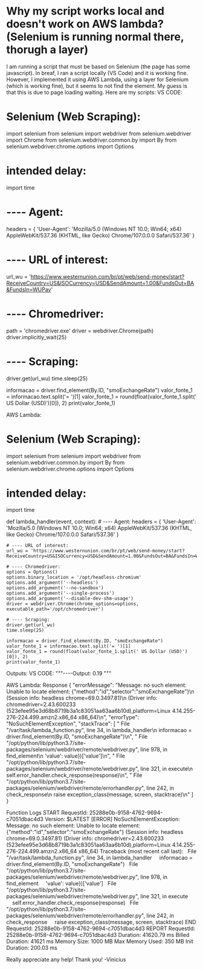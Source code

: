 
# Why my script works local and doesn't work on AWS lambda? (Selenium is running normal there, thorugh a layer)

I am running a script that must be based on Selenium (the page has some javascript).
In breaf, I ran a script locally (VS Code) and it is working fine. However, I implemented it using AWS Lambda, using a layer for Selenium (which is working fine), but it seems to not find the element. My guess is that this is due to page loading waiting. Here are my scripts:
VS CODE:
# Selenium (Web Scraping):
import selenium
from selenium import webdriver
from selenium.webdriver import Chrome
from selenium.webdriver.common.by import By
from selenium.webdriver.chrome.options import Options

# intended delay:
import time                      

# ---- Agent:
headers = {
'User-Agent': 
'Mozilla/5.0 (Windows NT 10.0; Win64; x64) AppleWebKit/537.36 (KHTML, like Gecko) Chrome/107.0.0.0 Safari/537.36'
}

# ---- URL of interest:
url_wu = 'https://www.westernunion.com/br/pt/web/send-money/start?ReceiveCountry=US&ISOCurrency=USD&SendAmount=1.00&FundsOut=BA&FundsIn=WUPay' 

# ---- Chromedriver:
path = 'chromedriver.exe'
driver = webdriver.Chrome(path)
driver.implicitly_wait(25)

# ---- Scraping:
driver.get(url_wu)
time.sleep(25)

informacao = driver.find_element(By.ID, "smoExchangeRate")
valor_fonte_1 = informacao.text.split('= ')[1]
valor_fonte_1 = round(float(valor_fonte_1.split(' US Dollar (USD)')[0]), 2) 
print(valor_fonte_1)

AWS Lambda:
# Selenium (Web Scraping):
import selenium
from selenium import webdriver
from selenium.webdriver.common.by import By
from selenium.webdriver.chrome.options import Options

# intended delay:
import time


def lambda_handler(event, context):
    # ---- Agent:
    headers = {
     'User-Agent': 
     'Mozilla/5.0 (Windows NT 10.0; Win64; x64) AppleWebKit/537.36 (KHTML, like Gecko) Chrome/107.0.0.0 Safari/537.36'
    }   

    # ---- URL of interest:
    url_wu = 'https://www.westernunion.com/br/pt/web/send-money/start?ReceiveCountry=US&ISOCurrency=USD&SendAmount=1.00&FundsOut=BA&FundsIn=WUPay' 

    # ---- Chromedriver:
    options = Options()
    options.binary_location = '/opt/headless-chromium'
    options.add_argument('--headless')
    options.add_argument('--no-sandbox')
    options.add_argument('--single-process')
    options.add_argument('--disable-dev-shm-usage')
    driver = webdriver.Chrome(chrome_options=options, executable_path='/opt/chromedriver')

    # ---- Scraping:
    driver.get(url_wu)
    time.sleep(25)

    informacao = driver.find_element(By.ID, "smoExchangeRate")
    valor_fonte_1 = informacao.text.split('= ')[1]
    valor_fonte_1 = round(float(valor_fonte_1.split(' US Dollar (USD)')[0]), 2) 
    print(valor_fonte_1)

Outputs:
VS CODE:
"""----Output:
0.19
"""

AWS Lambda:
Response
{
  "errorMessage": "Message: no such element: Unable to locate element: {\"method\":\"id\",\"selector\":\"smoExchangeRate\"}\n  (Session info: headless chrome=69.0.3497.81)\n  (Driver info: chromedriver=2.43.600233 (523efee95e3d68b8719b3a1c83051aa63aa6b10d),platform=Linux 4.14.255-276-224.499.amzn2.x86_64 x86_64)\n",
  "errorType": "NoSuchElementException",
  "stackTrace": [
    "  File \"/var/task/lambda_function.py\", line 34, in lambda_handler\n    informacao = driver.find_element(By.ID, \"smoExchangeRate\")\n",
    "  File \"/opt/python/lib/python3.7/site-packages/selenium/webdriver/remote/webdriver.py\", line 978, in find_element\n    'value': value})['value']\n",
    "  File \"/opt/python/lib/python3.7/site-packages/selenium/webdriver/remote/webdriver.py\", line 321, in execute\n    self.error_handler.check_response(response)\n",
    "  File \"/opt/python/lib/python3.7/site-packages/selenium/webdriver/remote/errorhandler.py\", line 242, in check_response\n    raise exception_class(message, screen, stacktrace)\n"
  ]
}

Function Logs
START RequestId: 25288e0b-9158-4762-9694-c7051dbac4d3 Version: $LATEST
[ERROR] NoSuchElementException: Message: no such element: Unable to locate element: {"method":"id","selector":"smoExchangeRate"}
(Session info: headless chrome=69.0.3497.81)
(Driver info: chromedriver=2.43.600233 (523efee95e3d68b8719b3a1c83051aa63aa6b10d),platform=Linux 4.14.255-276-224.499.amzn2.x86_64 x86_64)
Traceback (most recent call last):
  File "/var/task/lambda_function.py", line 34, in lambda_handler
    informacao = driver.find_element(By.ID, "smoExchangeRate")
  File "/opt/python/lib/python3.7/site-packages/selenium/webdriver/remote/webdriver.py", line 978, in find_element
    'value': value})['value']
  File "/opt/python/lib/python3.7/site-packages/selenium/webdriver/remote/webdriver.py", line 321, in execute
    self.error_handler.check_response(response)
  File "/opt/python/lib/python3.7/site-packages/selenium/webdriver/remote/errorhandler.py", line 242, in check_response
    raise exception_class(message, screen, stacktrace)
END RequestId: 25288e0b-9158-4762-9694-c7051dbac4d3
REPORT RequestId: 25288e0b-9158-4762-9694-c7051dbac4d3  Duration: 41620.79 ms   Billed Duration: 41621 ms   Memory Size: 1000 MB    Max Memory Used: 350 MB Init Duration: 200.03 ms

Really appreciate any help! Thank you!
-Vinicius

        